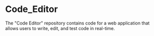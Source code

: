 # Code_Editor
 The "Code Editor" repository contains code for a web application that allows users to write, edit, and test code in real-time.
